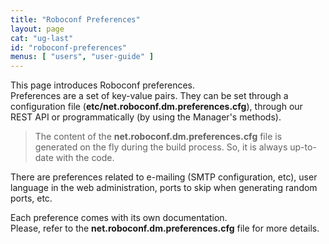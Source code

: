 ```yaml
---
title: "Roboconf Preferences"
layout: page
cat: "ug-last"
id: "roboconf-preferences"
menus: [ "users", "user-guide" ]
---
```


This page introduces Roboconf preferences.  
Preferences are a set of key-value pairs. They can be set through a configuration
file (**etc/net.roboconf.dm.preferences.cfg**), through our REST API or
programmatically (by using the Manager's methods).

> The content of the **net.roboconf.dm.preferences.cfg** file is generated
> on the fly during the build process. So, it is always up-to-date with the code.

There are preferences related to e-mailing (SMTP configuration, etc), user language in
the web administration, ports to skip when generating random ports, etc.

Each preference comes with its own documentation.  
Please, refer to the **net.roboconf.dm.preferences.cfg** file for more details.
